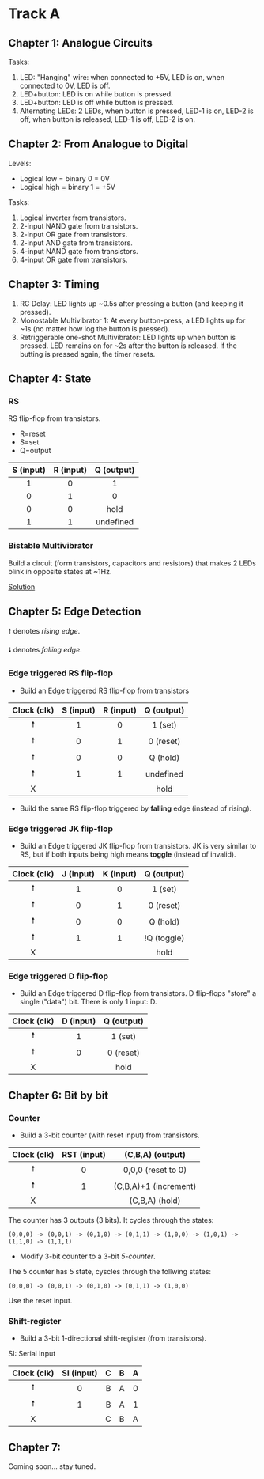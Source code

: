 # Track A

## Chapter 1: Analogue Circuits
Tasks:

1. LED: "Hanging" wire: when connected to +5V, LED is on, when connected to 0V, LED is off.
2. LED+button: LED is on while button is pressed.
3. LED+button: LED is off while button is pressed.
4. Alternating LEDs: 2 LEDs, when button is pressed, LED-1 is on, LED-2 is off, when button is released, LED-1 is off, LED-2 is on.

## Chapter 2: From Analogue to Digital
Levels:

*  Logical low = binary 0 = 0V
*  Logical high = binary 1 = +5V

Tasks:

1. Logical inverter from transistors.
1. 2-input NAND gate from transistors.
1. 2-input OR gate from transistors.
1. 2-input AND gate from transistors.
1. 4-input NAND gate from transistors.
1. 4-input OR gate from transistors.

## Chapter 3: Timing

1. RC Delay: LED lights up ~0.5s after pressing a button (and keeping it pressed).
1. Monostable Multivibrator 1: At every button-press, a LED lights up for ~1s (no matter how log the button is pressed).
2. Retriggerable one-shot Multivibrator: LED lights up when button is pressed. LED remains on for ~2s after the button is released. If the butting is pressed again, the timer resets. 

## Chapter 4: State

### RS

RS flip-flop from transistors.
*  R=reset
*  S=set
*  Q=output

| S (input) | R (input) | Q (output) |
|:---------:|:---------:|:----------:|
| 1         | 0         | 1          |
| 0         | 1         | 0          |
| 0         | 0         | hold       |
| 1         | 1         | undefined  |

### Bistable Multivibrator

Build a circuit (form transistors, capacitors and resistors) that makes 2 LEDs blink in opposite states at ~1Hz.

[Solution](https://www.instructables.com/Simple-Blinking-LED-Circuit/)

## Chapter 5: Edge Detection

🠕 denotes *rising edge*.

🠗 denotes *falling edge*.

### Edge triggered RS flip-flop

* Build an Edge triggered RS flip-flop from transistors

| Clock (clk) | S (input) | R (input) | Q (output) |
|:-----------:|:---------:|:---------:|:----------:|
| 🠕           | 1         | 0         | 1 (set)    |
| 🠕           | 0         | 1         | 0 (reset)  |
| 🠕           | 0         | 0         | Q (hold)   |
| 🠕           | 1         | 1         | undefined  |
| X           |           |           | hold       |

*  Build the same RS flip-flop triggered by **falling** edge (instead of rising).

### Edge triggered JK flip-flop

* Build an Edge triggered JK flip-flop from transistors. JK is very similar
  to RS, but if both inputs being high means **toggle** (instead of invalid).

| Clock (clk) | J (input) | K (input) | Q (output) |
|:-----------:|:---------:|:---------:|:----------:|
| 🠕           | 1         | 0         | 1 (set)    |
| 🠕           | 0         | 1         | 0 (reset)  |
| 🠕           | 0         | 0         | Q (hold)   |
| 🠕           | 1         | 1         | !Q (toggle)|
| X           |           |           | hold       |

### Edge triggered D flip-flop

* Build an Edge triggered D flip-flop from transistors. D flip-flops "store"
  a single ("data") bit. There is only 1 input: D.

| Clock (clk) | D (input) | Q (output) |
|:-----------:|:---------:|:----------:|
| 🠕           | 1         | 1 (set)    |
| 🠕           | 0         | 0 (reset)  |
| X           |           | hold       |

## Chapter 6: Bit by bit

### Counter

* Build a 3-bit counter (with reset input) from transistors.

| Clock (clk) | RST (input) | (C,B,A) (output)            |
|:-----------:|:-----------:|:---------------------------:|
| 🠕           | 0           | 0,0,0 (reset to 0)          |
| 🠕           | 1           | (C,B,A)+1 (increment)       |
| X           |             | (C,B,A) (hold)              |

The counter has 3 outputs (3 bits). It cycles through the states:

`(0,0,0) -> (0,0,1) -> (0,1,0) -> (0,1,1) -> (1,0,0) -> (1,0,1) -> (1,1,0) -> (1,1,1)`

* Modify 3-bit counter to a 3-bit *5-counter*.

The 5 counter has 5 state, cyscles through the follwing states:

`(0,0,0) -> (0,0,1) -> (0,1,0) -> (0,1,1) -> (1,0,0)`

Use the reset input.

### Shift-register

* Build a 3-bit 1-directional shift-register (from transistors).

SI: Serial Input

| Clock (clk) | SI (input)  | C   | B   | A   |
|:-----------:|:-----------:|:---:|:---:|:---:|
| 🠕           | 0           | B   | A   | 0   |
| 🠕           | 1           | B   | A   | 1   |
| X           |             | C   | B   | A   |

## Chapter 7:

Coming soon... stay tuned.
